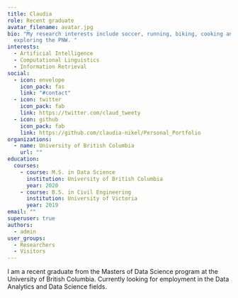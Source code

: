 ```yaml
---
title: Claudia
role: Recent graduate
avatar_filename: avatar.jpg
bio: "My research interests include soccer, running, biking, cooking and
  exploring the PNW. "
interests:
  - Artificial Intelligence
  - Computational Linguistics
  - Information Retrieval
social:
  - icon: envelope
    icon_pack: fas
    link: "#contact"
  - icon: twitter
    icon_pack: fab
    link: https://twitter.com/claud_tweety
  - icon: github
    icon_pack: fab
    link: https://github.com/claudia-nikel/Personal_Portfolio
organizations:
  - name: University of British Columbia
    url: ""
education:
  courses:
    - course: M.S. in Data Science
      institution: University of British Columbia
      year: 2020
    - course: B.S. in Civil Engineering
      institution: University of Victoria
      year: 2019
email: ""
superuser: true
authors:
  - admin
user_groups:
  - Researchers
  - Visitors
---
```

I am a recent graduate from the Masters of Data Science program at the University of British Columbia. Currently looking for employment in the Data Analytics and Data Science fields.